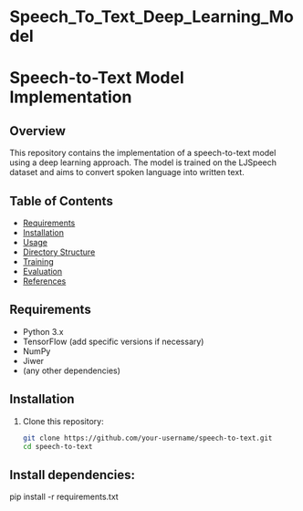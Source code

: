 # Speech_To_Text_Deep_Learning_Model

# Speech-to-Text Model Implementation

## Overview
This repository contains the implementation of a speech-to-text model using a deep learning approach. The model is trained on the LJSpeech dataset and aims to convert spoken language into written text.

## Table of Contents
- [Requirements](#requirements)
- [Installation](#installation)
- [Usage](#usage)
- [Directory Structure](#directory-structure)
- [Training](#training)
- [Evaluation](#evaluation)
- [References](#references)

## Requirements
- Python 3.x
- TensorFlow (add specific versions if necessary)
- NumPy
- Jiwer
- (any other dependencies)

## Installation
1. Clone this repository:
   ```bash
   git clone https://github.com/your-username/speech-to-text.git
   cd speech-to-text

## Install dependencies:
pip install -r requirements.txt
